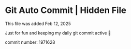 # Git Auto Commit | Hidden File

This file was added Feb 12, 2025

Just for fun and keeping my daily git commit active 🤪

commit number: 1971628
